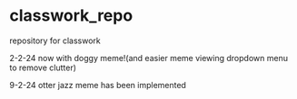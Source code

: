 # classwork_repo
repository for classwork

2-2-24 now with doggy meme!(and easier meme viewing dropdown menu to remove clutter)

9-2-24 otter jazz meme has been implemented
